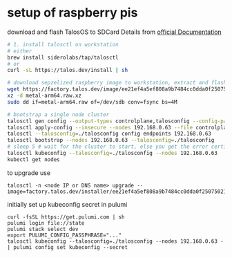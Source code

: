 # setup of raspberry pis
download and flash TalosOS to SDCard
Details from [official Documentation](https://www.talos.dev/v1.9/talos-guides/install/single-board-computers/rpi_generic/#updating-the-eeprom)
```bash
# 1. install talosctl on workstation
# either
brew install siderolabs/tap/talosctl
# or
curl -sL https://talos.dev/install | sh

# download sepzelized raspberry image to workstation, extract and flash
wget https://factory.talos.dev/image/ee21ef4a5ef808a9b7484cc0dda0f25075021691c8c09a276591eedb638ea1f9/v1.11.0/metal-arm64.raw.xz
xz -d metal-arm64.raw.xz
sudo dd if=metal-arm64.raw of=/dev/sdb conv=fsync bs=4M

# bootstrap a single node cluster
talosctl gen config --output-types controlplane,talosconfig --config-patch '[{"op": "add", "path": "/cluster/allowSchedulingOnControlPlanes", "value": true}]' homelab https://192.168.0.63:6443
talosctl apply-config --insecure --nodes 192.168.0.63 --file controlplane.yaml
talosctl --talosconfig=./talosconfig config endpoints 192.168.0.63
talosctl bootstrap --nodes 192.168.0.63 --talosconfig=./talosconfig
# sleep 5 # wait for the cluster to start, else you get the error certificate expired
talosctl kubeconfig --talosconfig=./talosconfig --nodes 192.168.0.63
kubectl get nodes
```

to upgrade use
```
talosctl -n <node IP or DNS name> upgrade --image=factory.talos.dev/installer/ee21ef4a5ef808a9b7484cc0dda0f25075021691c8c09a276591eedb638ea1f9:v1.11.0
```

initially set up kubeconfig secret in pulumi
```
curl -fsSL https://get.pulumi.com | sh
pulumi login file://state
pulumi stack select dev
export PULUMI_CONFIG_PASSPHRASE="..."
talosctl kubeconfig --talosconfig=./talosconfig --nodes 192.168.0.63 - | pulumi config set kubeconfig --secret
```